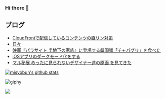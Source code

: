 ### Hi there 👋

## ブログ
<!-- BLOGPOSTS:START -->
- [CloudFrontで配信しているコンテンツの直リン対策](https://www.vagrantup.jp/entry/2020/04/04/030755)
- [日々](https://www.vagrantup.jp/entry/2020/04/03/000000)
- [映画『パラサイト 半地下の家族』に登場する韓国麺「チャパグリ」を食べた](https://www.vagrantup.jp/entry/2020/03/09/002854)
- [iOSアプリのダークモード化をする](https://www.vagrantup.jp/entry/2020/03/04/012855)
- [マル秘展 めったに見られないデザイナー達の原画 を見てきた](https://www.vagrantup.jp/entry/2020/01/08/012539)
<!-- BLOGPOSTS:END -->
[![misyobun's github stats](https://github-readme-stats.vercel.app/api?username=misyobun&show_icons=true)](https://github.com/anuraghazra/github-readme-stats)


![giphy](https://media.giphy.com/media/WsJzXF8M8tl6w/giphy.gif)




![](https://komarev.com/ghpvc/?username=misyobun)

